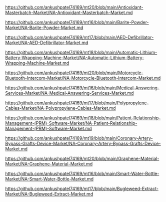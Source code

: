 <p><a href="https://github.com/ankushpatel74169/mt20/blob/main/Antioxidant-Masterbatch-Market/NA-Antioxidant-Masterbatch-Market.md">https://github.com/ankushpatel74169/mt20/blob/main/Antioxidant-Masterbatch-Market/NA-Antioxidant-Masterbatch-Market.md</a></p><p><a href="https://github.com/ankushpatel74169/mt16/blob/main/Barite-Powder-Market/NA-Barite-Powder-Market.md">https://github.com/ankushpatel74169/mt16/blob/main/Barite-Powder-Market/NA-Barite-Powder-Market.md</a></p><p><a href="https://github.com/ankushpatel74169/mt17/blob/main/AED-Defibrillator-Market/NA-AED-Defibrillator-Market.md">https://github.com/ankushpatel74169/mt17/blob/main/AED-Defibrillator-Market/NA-AED-Defibrillator-Market.md</a></p><p><a href="https://github.com/ankushpatel74169/mt18/blob/main/Automatic-Lithium-Battery-Wrapping-Machine-Market/NA-Automatic-Lithium-Battery-Wrapping-Machine-Market.md">https://github.com/ankushpatel74169/mt18/blob/main/Automatic-Lithium-Battery-Wrapping-Machine-Market/NA-Automatic-Lithium-Battery-Wrapping-Machine-Market.md</a></p><p><a href="https://github.com/ankushpatel74169/mt20/blob/main/Motorcycle-Bluetooth-Intercom-Market/NA-Motorcycle-Bluetooth-Intercom-Market.md">https://github.com/ankushpatel74169/mt20/blob/main/Motorcycle-Bluetooth-Intercom-Market/NA-Motorcycle-Bluetooth-Intercom-Market.md</a></p><p><a href="https://github.com/ankushpatel74169/mt16/blob/main/Medical-Answering-Services-Market/NA-Medical-Answering-Services-Market.md">https://github.com/ankushpatel74169/mt16/blob/main/Medical-Answering-Services-Market/NA-Medical-Answering-Services-Market.md</a></p><p><a href="https://github.com/ankushpatel74169/mt17/blob/main/Polypropylene-Cables-Market/NA-Polypropylene-Cables-Market.md">https://github.com/ankushpatel74169/mt17/blob/main/Polypropylene-Cables-Market/NA-Polypropylene-Cables-Market.md</a></p><p><a href="https://github.com/ankushpatel74169/mt18/blob/main/Patient-Relationship-Management-(PRM)-Software-Market/NA-Patient-Relationship-Management-(PRM)-Software-Market.md">https://github.com/ankushpatel74169/mt18/blob/main/Patient-Relationship-Management-(PRM)-Software-Market/NA-Patient-Relationship-Management-(PRM)-Software-Market.md</a></p><p><a href="https://github.com/ankushpatel74169/mt19/blob/main/Coronary-Artery-Bypass-Grafts-Device-Market/NA-Coronary-Artery-Bypass-Grafts-Device-Market.md">https://github.com/ankushpatel74169/mt19/blob/main/Coronary-Artery-Bypass-Grafts-Device-Market/NA-Coronary-Artery-Bypass-Grafts-Device-Market.md</a></p><p><a href="https://github.com/ankushpatel74169/mt20/blob/main/Graphene-Material-Market/NA-Graphene-Material-Market.md">https://github.com/ankushpatel74169/mt20/blob/main/Graphene-Material-Market/NA-Graphene-Material-Market.md</a></p><p><a href="https://github.com/ankushpatel74169/mt16/blob/main/Smart-Water-Bottle-Market/NA-Smart-Water-Bottle-Market.md">https://github.com/ankushpatel74169/mt16/blob/main/Smart-Water-Bottle-Market/NA-Smart-Water-Bottle-Market.md</a></p><p><a href="https://github.com/ankushpatel74169/mt17/blob/main/Bugleweed-Extract-Market/NA-Bugleweed-Extract-Market.md">https://github.com/ankushpatel74169/mt17/blob/main/Bugleweed-Extract-Market/NA-Bugleweed-Extract-Market.md</a></p>
